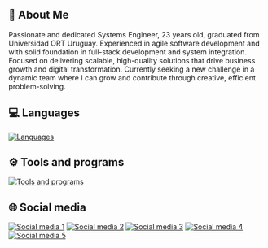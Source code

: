 ## 🚀 About Me
Passionate and dedicated Systems Engineer, 23 years old, graduated from Universidad ORT Uruguay. Experienced in agile software development and with solid foundation in full-stack development and system integration. Focused on delivering scalable, high-quality solutions that drive business growth and digital transformation. Currently seeking a new challenge in a dynamic team where I can grow and contribute through creative, efficient problem-solving.

## 💻 Languages

[![Languages](https://skillicons.dev/icons?i=dotnet,angular,c,cs,cpp,css,html,java,js,jest,nodejs,py,react,ts)](https://skillicons.dev)

## ⚙ Tools and programs

[![Tools and programs](https://skillicons.dev/icons?i=arduino,aws,azure,docker,figma,notion,ps,postgres,postman,selenium,visualstudio,vscode)](https://skillicons.dev)

## 🌐 Social media

<a href="https://discord.com/">[![Social media 1](https://skillicons.dev/icons?i=discord)](https://skillicons.dev)</a>
[![Social media 2](https://skillicons.dev/icons?i=gmail)](https://skillicons.dev)
[![Social media 3](https://skillicons.dev/icons?i=instagram)](https://skillicons.dev)
[![Social media 4](https://skillicons.dev/icons?i=linkedin)](https://skillicons.dev)
[![Social media 5](https://skillicons.dev/icons?i=twitter)](https://skillicons.dev)

<!--
https://github.com/tandpfun/skill-icons?tab=readme-ov-file#icons-list
-->
